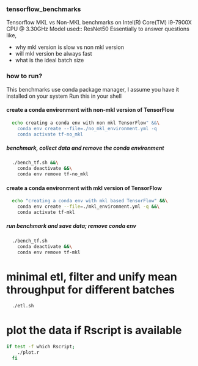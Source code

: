 ### tensorflow_benchmarks

Tensorflow MKL vs Non-MKL benchmarks on Intel(R) Core(TM) i9-7900X CPU @ 3.30GHz 
Model used:: ResNet50
Essentially to answer questions like, 

- why mkl version is slow vs non mkl version
- will mkl version be always fast
- what is the ideal batch size 

### how to run?
This benchmarks use conda package manager, I assume you have it installed on your system
Run this in your shell

#### create a conda environment with non-mkl version of TensorFlow

```bash
  echo creating a conda env with non mkl TensorFlow" &&\
    conda env create --file=./no_mkl_environment.yml -q 
    conda activate tf-no_mkl
```
##### benchmark, collect data and remove the conda environment

```bash
  ./bench_tf.sh &&\
    conda deactivate &&\
    conda env remove tf-no_mkl
```

#### create a conda environment with mkl version of TensorFlow

```bash
  echo "creating a conda env with mkl based TensorFlow" &&\
    conda env create --file=./mkl_environment.yml -q &&\
    conda activate tf-mkl
```

##### run benchmark and save data; remove conda env 

```bash
  ./bench_tf.sh
    conda deactivate &&\
    conda env remove tf-mkl
```  
# minimal etl, filter and unify mean throughput for different batches
  
```bash
  ./etl.sh
```

# plot the data if Rscript is available

```bash
if test -f which Rscript;
    ./plot.r
  fi
```
